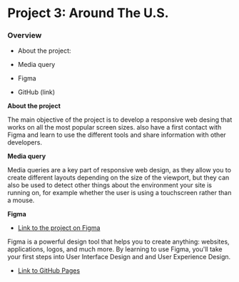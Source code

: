 # Project 3: Around The U.S.

### Overview

- About the project:

- Media query

- Figma

- GitHub (link)

**About the project**

The main objective of the project is to develop a responsive web desing that works on all the most popular screen sizes. also have a first contact with Figma and learn to use the different tools and share information with other developers.

**Media query**

Media queries are a key part of responsive web design, as they allow you to create different layouts depending on the size of the viewport, but they can also be used to detect other things about the environment your site is running on, for example whether the user is using a touchscreen rather than a mouse.

**Figma**

- [Link to the project on Figma](https://www.figma.com/file/ii4xxsJ0ghevUOcssTlHZv/Sprint-3%3A-Around-the-US?node-id=0%3A1)

Figma is a powerful design tool that helps you to create anything: websites, applications, logos, and much more. By learning to use Figma, you'll take your first steps into User Interface Design and and User Experience Design.

- [Link to GitHub Pages]()
